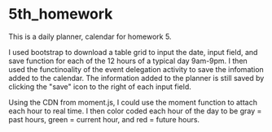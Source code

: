 # 5th_homework
This is a daily planner, calendar for homework 5.

I used bootstrap to download a table grid to input the date, input field, and save function for each of the 12 hours of a typical day 9am-9pm. I then used the functinoality of the event delegation activity to save the infomation added to the calendar. The information added to the planner is still saved by clicking the "save" icon to the right of each input field. 

Using the CDN from moment.js, I could use the moment function to attach each hour to real time. I then color coded each hour of the day to be gray = past hours, green = current hour, and red = future hours. 
